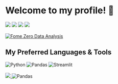 # Welcome to my profile! 👋
<div> 
  <a href="https://instagram.com/felipeosouz" target="_blank"><img src="https://img.shields.io/badge/-Instagram-%23E4405F?style=for-the-badge&logo=instagram&logoColor=white" target="_blank"></a>
 <a href="https://discordapp.com/users/722983032390287441" target="_blank"><img src="https://img.shields.io/badge/Discord-7289DA?style=for-the-badge&logo=discord&logoColor=white" target="_blank"></a> 
  <a href = "mailto:felipeosouz4@gmail.com"><img src="https://img.shields.io/badge/Gmail-D14836?style=for-the-badge&logo=gmail&logoColor=white" target="_blank"></a>
  <a href="https://www.linkedin.com/in/felipeoliveiradesouza/" target="_blank"><img src="https://img.shields.io/badge/-LinkedIn-%230077B5?style=for-the-badge&logo=linkedin&logoColor=white" target="_blank"></a> 
</div>
<br>
<div>
  <a href="https://github.com/felipeosouz">
</div>
    <div>
  <a href="https://github.com/felipeosouz/Fome-Zero_DataAnalisys">
    <img src="https://img.shields.io/badge/Fome%20Zero%20Data%20Analisys-%2300C853?style=for-the-badge" alt="Fome Zero Data Analysis"/>
  </a>
  <!-- Adicione mais repositórios aqui, se desejar -->
</div>
<h2>My Preferred Languages & Tools</h2>
<div>
  <img src="https://img.shields.io/badge/Python-%233776AB.svg?style=for-the-badge&logo=python&logoColor=white" alt="Python"/>
  <img src="https://img.shields.io/badge/Pandas-%23150458.svg?style=for-the-badge&logo=pandas&logoColor=white" alt="Pandas"/>
  <img src="https://img.shields.io/badge/Streamlit-%2328A745.svg?style=for-the-badge&logo=streamlit&logoColor=white" alt="Streamlit"/>
</div>
</div>
<br>
<a href="https://skillicons.dev">
    <img src="https://skillicons.dev/icons?i=c,css,html,php,js,py,git,vscode,discord,github,bootstrap,stackoverflow,mysql,linkedin,gmail" />
</a>
    <img src="https://img.shields.io/badge/Pandas-%23150458.svg?style=for-the-badge&logo=pandas&logoColor=white" alt="Pandas"/>
